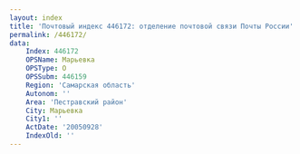 ```yaml
---
layout: index
title: 'Почтовый индекс 446172: отделение почтовой связи Почты России'
permalink: /446172/
data:
    Index: 446172
    OPSName: Марьевка
    OPSType: О
    OPSSubm: 446159
    Region: 'Самарская область'
    Autonom: ''
    Area: 'Пестравский район'
    City: Марьевка
    City1: ''
    ActDate: '20050928'
    IndexOld: ''
---
```

